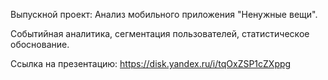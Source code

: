 Выпускной проект: Анализ мобильного приложения "Ненужные вещи".

Событийная аналитика, сегментация пользователей, статистическое обоснование.

Ссылка на презентацию: https://disk.yandex.ru/i/tqOxZSP1cZXppg
